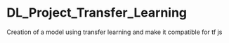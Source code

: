 # DL_Project_Transfer_Learning
Creation of a model using transfer learning and make it compatible for tf js
